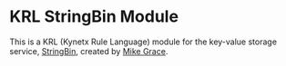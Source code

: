 # KRL StringBin Module
This is a KRL (Kynetx Rule Language) module for the key-value storage service, [StringBin](http://stringbin.com), created by [Mike Grace](https://github.com/mikegrace).
